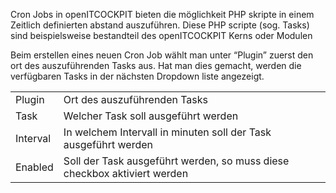 Cron Jobs in openITCOCKPIT bieten die möglichkeit PHP skripte in einem Zeitlich definierten abstand auszuführen. Diese PHP scripte (sog. Tasks) sind beispielsweise bestandteil des openITCOCKPIT Kerns oder Modulen

Beim erstellen eines neuen Cron Job wählt man unter “Plugin” zuerst den ort des auszuführenden Tasks aus. Hat man dies gemacht, werden die verfügbaren Tasks in der nächsten Dropdown liste angezeigt.

|     |     |
| --- | --- |
| Plugin | Ort des auszuführenden Tasks |
| Task | Welcher Task soll ausgeführt werden |
| Interval | In welchem Intervall in minuten soll der Task ausgeführt werden |
| Enabled | Soll der Task ausgeführt werden, so muss diese checkbox aktiviert werden |